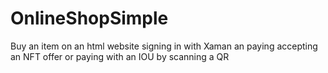 # OnlineShopSimple
Buy an item on an html website signing in with Xaman an paying accepting an NFT offer or paying with an IOU by scanning a QR 
